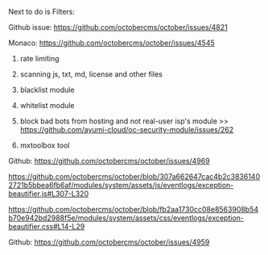 Next to do is Filters:

Github issue: https://github.com/octobercms/october/issues/4821

Monaco: https://github.com/octobercms/october/issues/4545

1. rate limiting

2. scanning js, txt, md, license and other files

3. blacklist module

4. whitelist module

5. block bad bots from hosting and not real-user isp's module >> https://github.com/ayumi-cloud/oc-security-module/issues/262

6. mxtoolbox tool

Github: https://github.com/octobercms/october/issues/4969

https://github.com/octobercms/october/blob/307a662647cac4b2c38361402721b5bbea6fb6af/modules/system/assets/js/eventlogs/exception-beautifier.js#L307-L320

https://github.com/octobercms/october/blob/fb2aa1730cc08e8563908b54b70e942bd2988f5e/modules/system/assets/css/eventlogs/exception-beautifier.css#L14-L29

Github: https://github.com/octobercms/october/issues/4959

